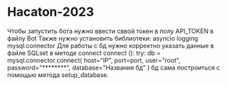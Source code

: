 # Hacaton-2023
Чтобы запустить бота нужно ввести сввой токен в полу API_TOKEN в файлу Bot
Также нужно установить библиотеки:
asyncio
logging
mysql.connector
Для работы с бд нужно корректно указать данные в файле SQLset в методе connect
connect ():
    try:
        db = mysql.connector.connect(
            host="IP",
            port=port,
            user="root",
            password="********",
            database="Названия бд"
        )
бд сама построиться с помощью метода setup_database.       
